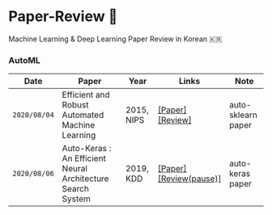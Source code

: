 # Paper-Review :pencil:
Machine Learning & Deep Learning Paper Review in Korean :kr:

### AutoML 
|Date|Paper|Year|Links|Note|
|------|---|---|---|---|
|`2020/08/04`|Efficient and Robust Automated Machine Learning|2015, NIPS|[[Paper]](https://papers.nips.cc/paper/5872-efficient-and-robust-automated-machine-learning)<br/>[[Review]](https://github.com/SoYoungCho/Paper-Review/blob/master/AutoML/Efficient%20and%20Robust%20Automated%20Machine%20Learning.md)|auto-sklearn paper|
|`2020/08/06`|Auto-Keras : An Efficient Neural Architecture Search System|2019, KDD|[[Paper]](https://dl.acm.org/doi/abs/10.1145/3292500.3330648?casa_token=LddCjNEVzVoAAAAA%3AVZX74vr1IWjpIlcguvG3KtWNe4J3M0vPEykzmFOGIiVjNKdo1W-nYu6BkxOHV0pSZVj_Jkyg8jTn1g)<br/>[[Review(pause)]](https://github.com/SoYoungCho/Paper-Review/blob/master/AutoML/Auto-Keras%20:%20An%20Efficient%20Neural%20Architecture%20Search%20System.md)|auto-keras paper|
